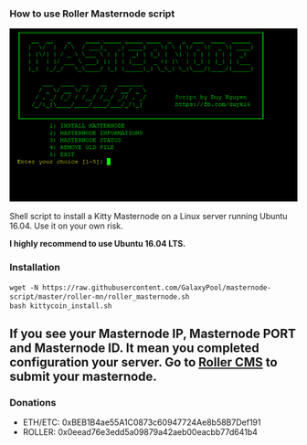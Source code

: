 ### How to use Roller Masternode script
![banner](https://raw.githubusercontent.com/GalaxyPool/masternode-script/master/roller-mn/image/banner.png)

Shell script to install a Kitty Masternode on a Linux server running Ubuntu 16.04. Use it on your own risk.

**I highly recommend to use Ubuntu 16.04 LTS.**

### Installation
```
wget -N https://raw.githubusercontent.com/GalaxyPool/masternode-script/master/roller-mn/roller_masternode.sh
bash kittycoin_install.sh
```
If you see your Masternode IP, Masternode PORT and Masternode ID. It mean you completed configuration your server.
Go to [Roller CMS](https://wallet.roller.today) to submit your masternode.
----------------------------------------

### Donations
  * ETH/ETC: 0xBEB1B4ae55A1C0873c60947724Ae8b58B7Def191
  * ROLLER: 0x0eead76e3edd5a09879a42aeb00eacbb77d641b4
